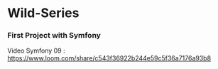 # Wild-Series
### First Project with Symfony

Video Symfony 09 : https://www.loom.com/share/c543f36922b244e59c5f36a7176a93b8
